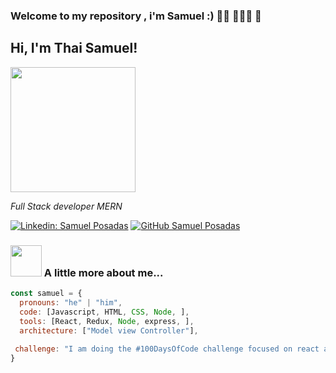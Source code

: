 ### Welcome to my repository , i'm Samuel :) 👦🏽 👨🏽‍💻 👋



<h2> Hi, I'm Thai Samuel!</h2>
<img src="https://elements-cover-images-0.imgix.net/37a16df5-688a-4d87-be17-77674edea0cd?auto=compress%2Cformat&fit=max&w=1170&s=8ba017a48f2d8f3fd32fdceb83430aea" width="200">
<p><em>Full Stack developer MERN  
</em></p>

[![Linkedin: Samuel Posadas](https://img.shields.io/badge/-thaianebraga-blue?style=flat-square&logo=Linkedin&logoColor=white&link=https://www.linkedin.com/in/SamuelPosadas/)](https://www.linkedin.com/in/SamuelPosadas/)
[![GitHub Samuel Posadas](https://img.shields.io/github/followers/thaiane?label=follow&style=social)](https://github.com/SamuelPosadas)


### <img src="https://media.giphy.com/media/VgCDAzcKvsR6OM0uWg/giphy.gif" width="50"> A little more about me...  

```javascript
const samuel = {
  pronouns: "he" | "him",
  code: [Javascript, HTML, CSS, Node, ],
  tools: [React, Redux, Node, express, ],
  architecture: ["Model view Controller"],
  
 challenge: "I am doing the #100DaysOfCode challenge focused on react and node"
}


